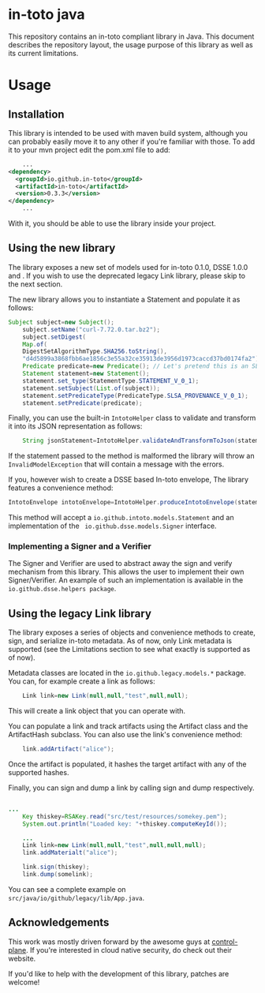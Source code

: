 in-toto java
============

This repository contains an in-toto compliant library in Java. This document
describes the repository layout, the usage purpose of this library as well as
its current limitations.

# Usage

## Installation

This library is intended to be used with maven build system, although you can
probably easily move it to any other if you're familiar with those. To add it to
your mvn project edit the pom.xml file to add:

```xml
    ...
<dependency>
  <groupId>io.github.in-toto</groupId>
  <artifactId>in-toto</artifactId>
  <version>0.3.3</version>
</dependency>
    ...
```

With it, you should be able to use the library inside your project.

## Using the new library

The library exposes a new set of models used for in-toto 0.1.0, DSSE 1.0.0 and .
If you wish to use the deprecated legacy Link library, please skip to the next
section.

The new library allows you to instantiate a Statement and populate it as
follows:

```java
Subject subject=new Subject();
    subject.setName("curl-7.72.0.tar.bz2");
    subject.setDigest(
    Map.of(
    DigestSetAlgorithmType.SHA256.toString(),
    "d4d5899a3868fbb6ae1856c3e55a32ce35913de3956d1973caccd37bd0174fa2"));
    Predicate predicate=new Predicate(); // Let's pretend this is an SLSA predicate
    Statement statement=new Statement();
    statement.set_type(StatementType.STATEMENT_V_0_1);
    statement.setSubject(List.of(subject));
    statement.setPredicateType(PredicateType.SLSA_PROVENANCE_V_0_1);
    statement.setPredicate(predicate);
```

Finally, you can use the built-in `IntotoHelper` class to validate and transform
it into its JSON representation as follows:

```java
    String jsonStatement=IntotoHelper.validateAndTransformToJson(statement);
```

If the statement passed to the method is malformed the library will throw
an `InvalidModelException` that will contain a message with the errors.

If you, however wish to create a DSSE based In-toto envelope, The library
features a convenience method:

```java
IntotoEnvelope intotoEnvelope=IntotoHelper.produceIntotoEnvelope(statement,signer);
```

This method will accept a `io.github.intoto.models.Statement` and an
implementation of the ` io.github.dsse.models.Signer` interface.

### Implementing a Signer and a Verifier

The Signer and Verifier are used to abstract away the sign and verify mechanism
from this library. This allows the user to implement their own Signer/Verifier.
An example of such an implementation is available in
the `io.github.dsse.helpers package`.

## Using the legacy Link library

The library exposes a series of objects and convenience methods to create, sign,
and serialize in-toto metadata. As of now, only Link metadata is supported (see
the Limitations section to see what exactly is supported as of now).

Metadata classes are located in the `io.github.legacy.models.*` package. You
can, for example create a link as follows:

```java
    Link link=new Link(null,null,"test",null,null);
```

This will create a link object that you can operate with.

You can populate a link and track artifacts using the Artifact class and the
ArtifactHash subclass. You can also use the link's convenience method:

```java
    link.addArtifact("alice");
```

Once the artifact is populated, it hashes the target artifact with any of the
supported hashes.

Finally, you can sign and dump a link by calling sign and dump respectively.

```java

...
    Key thiskey=RSAKey.read("src/test/resources/somekey.pem");
    System.out.println("Loaded key: "+thiskey.computeKeyId());

    ...
    Link link=new Link(null,null,"test",null,null,null);
    link.addMaterialt("alice");

    link.sign(thiskey);
    link.dump(somelink);
```

You can see a complete example on `src/java/io/github/legacy/lib/App.java`.

## Acknowledgements

This work was mostly driven forward by the awesome guys at
[control-plane](https://control-plane.io). If you're interested in cloud native
security, do check out their website.

If you'd like to help with the development of this library, patches are welcome!
